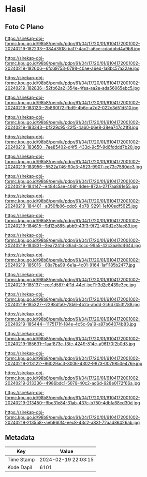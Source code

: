 # Hasil

## Foto C Plano

https://sirekap-obj-formc.kpu.go.id/98b8/pemilu/pdpr/61/04/17/20/01/6104172001002-20240219-182233--384d3518-ba17-4ac2-a6ce-cdadbbd4a9b8.jpg

https://sirekap-obj-formc.kpu.go.id/98b8/pemilu/pdpr/61/04/17/20/01/6104172001002-20240219-182606--6fc69753-0798-40ae-a6ed-1a8bc57a32ae.jpg

https://sirekap-obj-formc.kpu.go.id/98b8/pemilu/pdpr/61/04/17/20/01/6104172001002-20240219-182836--52fb62a2-354e-4fea-aa2e-ada56065ebc5.jpg

https://sirekap-obj-formc.kpu.go.id/98b8/pemilu/pdpr/61/04/17/20/01/6104172001002-20240219-183123--2b860f72-fbd9-4b6c-a2d2-022c3d51d510.jpg

https://sirekap-obj-formc.kpu.go.id/98b8/pemilu/pdpr/61/04/17/20/01/6104172001002-20240219-183343--bf229c95-22f5-4a60-b6e8-38ea747c21f8.jpg

https://sirekap-obj-formc.kpu.go.id/98b8/pemilu/pdpr/61/04/17/20/01/6104172001002-20240219-183650--7ee85402-d4f5-433d-9c5f-9d6fdddd7b20.jpg

https://sirekap-obj-formc.kpu.go.id/98b8/pemilu/pdpr/61/04/17/20/01/6104172001002-20240219-183956--5522a746-90c3-4523-9907-cc73c7580dc3.jpg

https://sirekap-obj-formc.kpu.go.id/98b8/pemilu/pdpr/61/04/17/20/01/6104172001002-20240219-184147--e484c5ae-406f-4dee-872a-2717aa861e55.jpg

https://sirekap-obj-formc.kpu.go.id/98b8/pemilu/pdpr/61/04/17/20/01/6104172001002-20240219-184401--a350fb06-cdc6-4b78-9291-1ef00edf5625.jpg

https://sirekap-obj-formc.kpu.go.id/98b8/pemilu/pdpr/61/04/17/20/01/6104172001002-20240219-184615--9d12b885-abb9-43f3-9f72-4f0d2e3fac83.jpg

https://sirekap-obj-formc.kpu.go.id/98b8/pemilu/pdpr/61/04/17/20/01/6104172001002-20240219-184831--2ea7241d-36ad-4ccc-99a5-42c3aa6d464d.jpg

https://sirekap-obj-formc.kpu.go.id/98b8/pemilu/pdpr/61/04/17/20/01/6104172001002-20240219-185016--08a7ba99-6e1a-4c01-9164-1af1185b2477.jpg

https://sirekap-obj-formc.kpu.go.id/98b8/pemilu/pdpr/61/04/17/20/01/6104172001002-20240219-185137--cce1d587-4f1d-44ef-bef1-3d2e8439c3cc.jpg

https://sirekap-obj-formc.kpu.go.id/98b8/pemilu/pdpr/61/04/17/20/01/6104172001002-20240219-185327--2298dfa0-78b6-4b2a-abdd-2c6d7453f788.jpg

https://sirekap-obj-formc.kpu.go.id/98b8/pemilu/pdpr/61/04/17/20/01/6104172001002-20240219-185444--1175171f-184e-4c5c-9a19-a97b64074b83.jpg

https://sirekap-obj-formc.kpu.go.id/98b8/pemilu/pdpr/61/04/17/20/01/6104172001002-20240219-185631--1aaf873c-f3fe-4249-814c-a96170f2b0d3.jpg

https://sirekap-obj-formc.kpu.go.id/98b8/pemilu/pdpr/61/04/17/20/01/6104172001002-20240219-213122--86029ac3-3006-4302-9873-0079850e476e.jpg

https://sirekap-obj-formc.kpu.go.id/98b8/pemilu/pdpr/61/04/17/20/01/6104172001002-20240219-213336--4986bdc1-5076-40c2-ac6d-628e0172f66a.jpg

https://sirekap-obj-formc.kpu.go.id/98b8/pemilu/pdpr/61/04/17/20/01/6104172001002-20240219-213450--9be31e84-31ab-437c-b750-4dbfa68cd30d.jpg

https://sirekap-obj-formc.kpu.go.id/98b8/pemilu/pdpr/61/04/17/20/01/6104172001002-20240219-213558--aeb960f4-eec8-43c2-a83f-72aad86426ab.jpg


## Metadata

| Key        | Value               |
| ---------- | ------------------- |
| Time Stamp | 2024-02-19 22:03:15 |
| Kode Dapil | 6101                |



